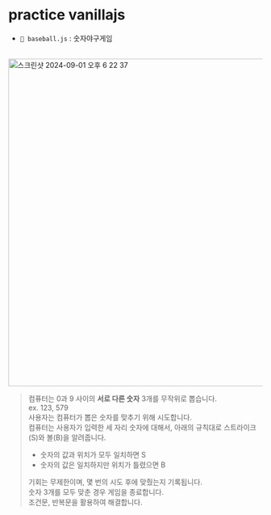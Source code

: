 # practice vanillajs

- `📁 baseball.js` : 숫자야구게임

<br/>

<img width="648" alt="스크린샷 2024-09-01 오후 6 22 37" src="https://github.com/user-attachments/assets/79a4d0b9-c581-49e7-a77f-4accdf3a9ca7">

  <br/>

  > 컴퓨터는 0과 9 사이의 **서로 다른 숫자** 3개를 무작위로 뽑습니다. 
  > <br/>
  > ex. 123, 579
  > <br/>
  > 사용자는 컴퓨터가 뽑은 숫자를 맞추기 위해 시도합니다.
  > <br/>
  > 컴퓨터는 사용자가 입력한 세 자리 숫자에 대해서, 아래의 규칙대로 스트라이크(S)와 볼(B)을 알려줍니다.
  > <br/>
  >
  > - 숫자의 값과 위치가 모두 일치하면 S
  > - 숫자의 값은 일치하지만 위치가 틀렸으면 B
  >   <br/>
  >
  > 기회는 무제한이며, 몇 번의 시도 후에 맞췄는지 기록됩니다.
  > <br/>
  > 숫자 3개를 모두 맞춘 경우 게임을 종료합니다.
  > <br/>
  > 조건문, 반복문을 활용하여 해결합니다.
  > <br/>
